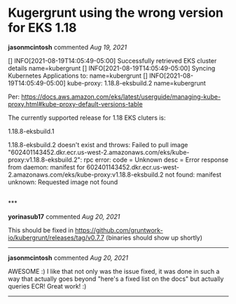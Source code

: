 # Kugergrunt using the wrong version for EKS 1.18

**jasonmcintosh** commented *Aug 19, 2021*

[] INFO[2021-08-19T14:05:49-05:00] Successfully retrieved EKS cluster details    name=kubergrunt
[] INFO[2021-08-19T14:05:49-05:00] Syncing Kubernetes Applications to:           name=kubergrunt
[] INFO[2021-08-19T14:05:49-05:00] 	kube-proxy:	1.18.8-eksbuild.2                name=kubergrunt

Per:
https://docs.aws.amazon.com/eks/latest/userguide/managing-kube-proxy.html#kube-proxy-default-versions-table

The currently supported release for 1.18 EKS cluters is:

1.18.8-eksbuild.1

1.18.8-eksbuild.2 doesn't exist and throws:
Failed to pull image "602401143452.dkr.ecr.us-west-2.amazonaws.com/eks/kube-proxy:v1.18.8-eksbuild.2": rpc error: code = Unknown desc = Error response from daemon: manifest for 602401143452.dkr.ecr.us-west-2.amazonaws.com/eks/kube-proxy:v1.18.8-eksbuild.2 not found: manifest unknown: Requested image not found

<br />
***


**yorinasub17** commented *Aug 20, 2021*

This should be fixed in https://github.com/gruntwork-io/kubergrunt/releases/tag/v0.7.7 (binaries should show up shortly)
***

**jasonmcintosh** commented *Aug 20, 2021*

AWESOME :) I like that not only was the issue fixed, it was done in such a way that actually goes beyond "here's a fixed list on the docs" but actually queries ECR!  Great work! :) 
***

